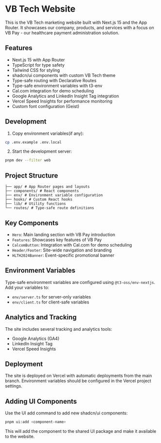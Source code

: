 # VB Tech Website

This is the VB Tech marketing website built with Next.js 15 and the App Router. It showcases our company, products, and services with a focus on VB Pay - our healthcare payment administration solution.

## Features

- Next.js 15 with App Router
- TypeScript for type safety
- Tailwind CSS for styling
- shadcn/ui components with custom VB Tech theme
- Type-safe routing with Declarative Routes
- Type-safe environment variables with t3-env
- Cal.com integration for demo scheduling
- Google Analytics and LinkedIn Insight Tag integration
- Vercel Speed Insights for performance monitoring
- Custom font configuration (Geist)

## Development

1. Copy environment variables(if any):

```bash
cp .env.example .env.local
```

2. Start the development server:

```bash
pnpm dev --filter web
```

## Project Structure

```
├── app/ # App Router pages and layouts
├── components/ # React components
├── env/ # Environment variable configuration
├── hooks/ # Custom React hooks
├── lib/ # Utility functions
└── routes/ # Type-safe route definitions
```

## Key Components

- `Hero`: Main landing section with VB Pay introduction
- `Features`: Showcases key features of VB Pay
- `CalcomButton`: Integration with Cal.com for demo scheduling
- `Header/Footer`: Site-wide navigation and branding
- `HLTH2024Banner`: Event-specific promotional banner

## Environment Variables

Type-safe environment variables are configured using `@t3-oss/env-nextjs`. Add your variables to:

- `env/server.ts` for server-only variables
- `env/client.ts` for client-safe variables

## Analytics and Tracking

The site includes several tracking and analytics tools:

- Google Analytics (GA4)
- LinkedIn Insight Tag
- Vercel Speed Insights

## Deployment

The site is deployed on Vercel with automatic deployments from the main branch. Environment variables should be configured in the Vercel project settings.

## Adding UI Components

Use the UI add command to add new shadcn/ui components:

```bash
pnpm ui:add <component-name>
```

This will add the component to the shared UI package and make it available to the website.
